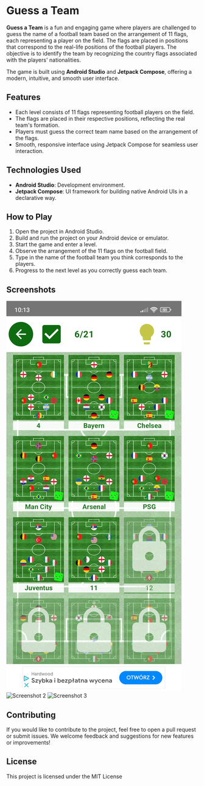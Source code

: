 # Guess a Team

**Guess a Team** is a fun and engaging game where players are challenged to guess the name of a football team based on the arrangement of 11 flags, each representing a player on the field. The flags are placed in positions that correspond to the real-life positions of the football players. The objective is to identify the team by recognizing the country flags associated with the players' nationalities.

The game is built using **Android Studio** and **Jetpack Compose**, offering a modern, intuitive, and smooth user interface. 

## Features

- Each level consists of 11 flags representing football players on the field.
- The flags are placed in their respective positions, reflecting the real team's formation.
- Players must guess the correct team name based on the arrangement of the flags.
- Smooth, responsive interface using Jetpack Compose for seamless user interaction.

## Technologies Used

- **Android Studio**: Development environment.
- **Jetpack Compose**: UI framework for building native Android UIs in a declarative way.


## How to Play
1. Open the project in Android Studio.
2. Build and run the project on your Android device or emulator.
3. Start the game and enter a level.
4. Observe the arrangement of the 11 flags on the football field.
5. Type in the name of the football team you think corresponds to the players.
6. Progress to the next level as you correctly guess each team.

## Screenshots

![Screenshot 1](https://github.com/mariuszo52/Guess-a-team/blob/main/screenshoots/2.jpg?raw=true)
![Screenshot 2](https://github.com/mariuszo52/Guess-a-team/tree/main/screenshoots/2.jpg)
![Screenshot 3](https://github.com/mariuszo52/Guess-a-team/tree/main/screenshoots/3.jpg)

## Contributing
If you would like to contribute to the project, feel free to open a pull request or submit issues. We welcome feedback and suggestions for new features or improvements!

## License
This project is licensed under the MIT License

